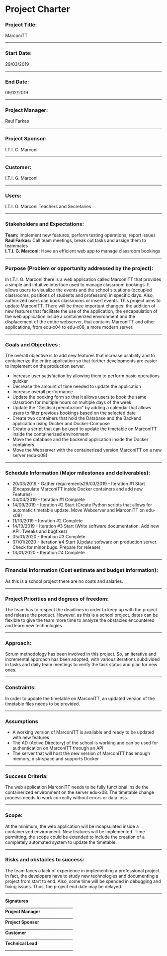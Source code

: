 # **Project Charter**

### **Project Title:**  
MarconiTT 
___
### **Start Date:** 
29/03/2019  
___
### **End Date:**  
  09/12/2019 
___
### **Project Manager:**  
Raul Farkas 
___
### **Project Sponsor:**  
I.T.I. G. Marconi 
___
### **Customer:**  
I.T.I. G. Marconi 
___
### **Users:**  
I.T.I. G. Marconi Teachers and Secretaries 
___
### **Stakeholders and Expectations:**  
**Team:** Implement new features, perform testing operations, report issues  
**Raul Farkas:** Call team meetings, break out tasks and assign them to teammates  
**I.T.I. G. Marconi:** Have an efficient web app to manage classroom bookings
___
### **Purpose (Problem or opportunity addressed by the project)**: 
In I.T.I. G. Marconi there is a web application called MarconiTT that provides a simple and intuitive interface used to manage classroom bookings. It allows users to visualize the events and the school situations (occupied classrooms, positions of students and professors) in specific days. Also, authorized users can book classrooms or insert events. This project aims to update MarconiTT. There will be three important changes: the addition of new features that facilitate the use of the application, the encapsulation of the web application inside a containerized environment and the displacement of the entire webserver, that contains MarconiTT and other applications, from edu-x04 to edu-x08, a more modern server. 
___
### **Goals and Objectives** : 
The overall objective is to add new features that increase usability and to containerize the entire application so that further developments are easier to implement on the production server.
- Increase user satisfaction by allowing them to perform basic operations quicker
- Decrease the amount of time needed to update the application
- Increase overall performance
- Update the booking form so that it allows users to book the same classroom for multiple hours on multiple days of the week
- Update the &quot;Gestisci prenotazioni&quot; by adding a calendar that allows users to filter previous bookings based on the selected date
- Create two containers that hold the Database and the Backend application using Docker and Docker-Compose
- Create a script that can be used to update the timetable on MarconiTT inside the containerized environment
- Move the database and the backend application inside the Docker containers
- Move the Webserver with the containerized version MarconiTT on a new server (edu-x08)
___
### **Schedule Information (Major milestones and deliverables)**:
- 20/03/2019 - Gather requirements29/03/2019 - Iteration #1 Start (Encapsulate MarconiTT inside Docker containers and add new Features)
- 04/04/2019 - Iteration #1 Complete 
- 14/09/2019 - Iteration #2 Start (Create Python scripts that allows for automatic timetable update. Move Webserver and MarconiTT on edu-x08)
- 11/10/2019 - Iteration #2 Complete 
- 14/10/2019 - Iteration #3 Start (Write software documentation. Add new API. Tweaks and bugfixes)
- 05/01/2020 - Iteration #3 Complete 
- 07/01/2020 - Iteration #4 Start (Update software on production server. Check for minor bugs. Prepare for release)
- 13/01/2020 - Iteration #4 Complete 
___
### **Financial Information (Cost estimate and budget information)**: 
As this is a school project there are no costs and salaries. 
___
### **Project Priorities and degrees of freedom:**  
The team has to respect the deadlines in order to keep up with the project and release the product. However, as this is a school project, dates can be flexible to give the team more time to analyze the obstacles encountered and learn new technologies. 
___
### **Approach:** 
 Scrum methodology has been involved in this project. So, an iterative and incremental approach has been adopted, with various iterations subdivided in tasks and daily team meetings to verify the task status and plan for new ones. 
___
### **Constraints**:  
In order to update the timetable on MarconiTT, an updated version of the timetable files needs to be provided. 
___
### **Assumptions** 
- A working version of MarconiTT is available and ready to be updated with new features
- The AD (Active Directory) of the school is working and can be used for authentication on MarconiTT through an API
- The server that will host the new version of MarconiTT has enough memory, disk-space and supports Docker
___
### **Success Criteria**: 
The web application MarconiTT needs to be fully functional inside the containerized environment on the server edu-x08. The timetable change process needs to work correctly without errors or data loss. 
___
### **Scope**: 
At the minimum, the web application will be incapsulated inside a containerized environment. New features will be implemented. Time permitting, the scope could be extended to include the creation of a completely automated system to update the timetable.
___
### **Risks and obstacles to success**:  
The team faces a lack of experience in implementing a professional project. In fact, the developers have to study  new technologies and documenting a project from start to end. Also, some time will be spended in debugging and fixing issues. Thus, the project end date may be delayed. 
___
**Signatures**  
\_\_\_\_\_\_\_\_\_\_\_\_\_\_\_\_\_\_\_\_\_\_\_\_\_\_\_\_\_\_\_\_\_\_  
**Project Manager**  
\_\_\_\_\_\_\_\_\_\_\_\_\_\_\_\_\_\_\_\_\_\_\_\_\_\_\_\_\_\_\_\_\_\_  
**Project Sponsor**  
\_\_\_\_\_\_\_\_\_\_\_\_\_\_\_\_\_\_\_\_\_\_\_\_\_\_\_\_\_\_\_\_\_\_  
**Customer**  
\_\_\_\_\_\_\_\_\_\_\_\_\_\_\_\_\_\_\_\_\_\_\_\_\_\_\_\_\_\_\_\_\_\_  
**Technical Lead**  
\_\_\_\_\_\_\_\_\_\_\_\_\_\_\_\_\_\_\_\_\_\_\_\_\_\_\_\_\_\_\_\_\_\_
